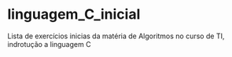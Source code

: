 # linguagem_C_inicial
Lista de exercícios inicias da matéria de Algoritmos no curso de TI, indrotução a linguagem C

